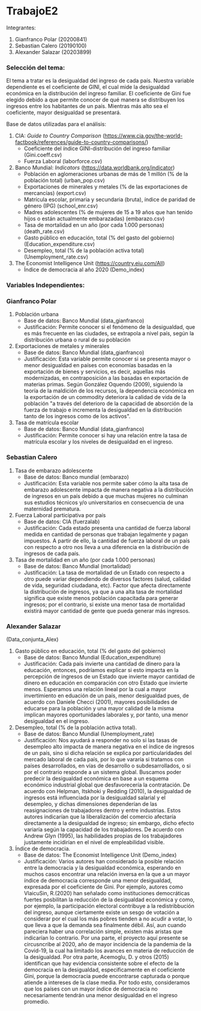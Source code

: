 # TrabajoE2

Integrantes:

1. Gianfranco Polar (20200841)
2. Sebastian Calero (20190100)
3. Alexander Salazar (20203899) 


### Selección del tema:

El tema a tratar es la desigualdad del ingreso de cada país. Nuestra variable dependiente es el coeficiente de GINI, el cual mide la desigualdad económica en la distribución del ingreso familiar.
El coeficiente de Gini fue elegido debido a que permite conocer de qué manera se distribuyen los ingresos entre los habitantes de un país. Mientras más alto sea el
coeficiente, mayor desigualdad se presentará.

Base de datos utilizadas para el análisis: 
1. CIA: *Guide to Country Comparison* (https://www.cia.gov/the-world-factbook/references/guide-to-country-comparisons/)
      - Coeficiente del índice GINI-distribución del ingreso familiar (Gini.coeff.csv)
      - Fuerza Laboral (laborforce.csv)
2. Banco Mundial: *Indicators* (https://data.worldbank.org/indicator)
      - Población en aglomeraciones urbanas de más de 1 millón (% de la población total) (urban_pop.csv)
      - Exportaciones de minerales y metales (% de las exportaciones de mercancías) (export.csv)
      - Matrícula escolar, primaria y secundaria (bruta), índice de paridad de género (IPG) (school_enr.csv)
      - Madres adolescentes (% de mujeres de 15 a 19 años que han tenido hijos o están actualmente embarazadas) (embarazo.csv)
      - Tasa de mortalidad en un año (por cada 1.000 personas) (death_rate.csv)
      - Gasto público en educación, total (% del gasto del gobierno) (Education_expenditure.csv)
      - Desempleo, total (% de la población activa total) (Unemployment_rate.csv)
3. The Economist Intelligence Unit (https://country.eiu.com/All)
      - Índice de democracia al año 2020 (Demo_index)

### Variables Independientes:

### Gianfranco Polar

1. Población urbana
      - Base de datos: Banco Mundial (data_gianfranco)
      - Justificación: Permite conocer si el fenómeno de la desigualdad, que es más frecuente en las ciudades, se extrapola a nivel país, según la distribución urbana o rural de su población
2. Exportaciones de metales y minerales
      - Base de datos: Banco Mundial (data_gianfranco)
      - Justificación: Esta variable permite conocer si se presenta mayor o menor desigualdad en países con economías basadas en la exportación de bienes y servicios, es decir, aquellas más modernizadas, en contraposición a las basadas en exportación de materias primas. Según González Oquendo (2009), siguiendo la teoría de la maldición de los recursos, la dependencia económica en la exportación de un commodity deteriora la calidad de vida de la población "a través del deterioro de la capacidad de absorción de la fuerza de trabajo e incrementa la desigualdad en la distribución tanto de los ingresos como de los activos".
3. Tasa de matrícula escolar
      - Base de datos: Banco Mundial (data_gianfranco)
      - Justificación: Permite conocer si hay una relación entre la tasa de matrícula escolar y los niveles de desigualdad en el ingreso. 

### Sebastian Calero

1. Tasa de embarazo adolescente
      - Base de datos: Banco mundial (embarazo)
      - Justificación: Esta variable nos permite saber cómo la alta tasa de embarazo adolescente impacta de manera negativa a la distribución de ingresos en un país debido a que muchas mujeres no culminan sus estudios técnicos y/o universitarios en consecuencia de una maternidad prematura.
2. Fuerza Laboral participativa por país
      - Base de datos: CIA (fuerzalab)
      - Justificación: Cada estado presenta una cantidad de fuerza laboral medida en cantidad de personas que trabajan legalmente y pagan impuestos. A partir de ello, la cantidad de fuerza laboral de un país con respecto a otro nos lleva a una diferencia en la distribución de ingresos de cada país.
3. Tasa de mortalidad en un año (por cada 1.000 personas)
      - Base de datos: Banco Mundial (mortalidad)
      - Justificación: La tasa de mortalidad de un Estado con respecto a otro puede variar dependiendo de diversos factores (salud, calidad de vida, seguridad ciudadana, etc). Factor que afecta directamente la distribución de ingresos, ya que a una alta tasa de mortalidad significa que existe menos población capacitada para generar ingresos; por el contrario, si existe una menor tasa de mortalidad existirá mayor cantidad de gente que pueda generar más ingresos. 
### Alexander Salazar 

(Data_conjunta_Alex)

1. Gasto público en educación, total (% del gasto del gobierno)
      - Base de datos: Banco Mundial (Education_expenditure)
      - Justificación: Cada país invierte una cantidad de dinero para la educación, entonces, podríamos explicar si esto impacta en la percepción de ingresos de un Estado que invierte mayor cantidad de dinero en educación en comparación con otro Estado que invierte menos. Esperamos una relación lineal por la cual a mayor invertimiento en eduación de un país, menor desigualdad pues, de acuerdo con Daniele Checci (2001), mayores posibilidades de educarse para la población y una mayor calidad de la misma implican mayores oportunidades laborales y, por tanto, una menor desigualdad en el ingreso.
2. Desempleo, total (% de la población activa total). 
      - Base de datos: Banco Mundial (Unemployment_rate)
      - Justificación: Nos ayudará a responder no solo si las tasas de desempleo alto impacta de manera negativa en el índice de ingresos de un país, sino si dicha relación se explica por particularidades del mercado laboral de cada país, por lo que vararía si tratamos con países desarrollados, en vías de desarrollo o subdesarrollados, o si por el contrario responde a un sistema global. Buscamos poder predecir la desigualdad económica en base a un esquema económico industrial global que desfavorecería la contratación. De acuerdo con Helpman, Itskhoki y Redding (2010), la desigualdad de ingresos está influenciada por la desigualdad salarial y el desempleo, y dichas dimensiones dependerían de las reasignaciones de trabajadores dentro y entre industrias. Estos autores indicarían que la liberalización del comercio afectaría directamente a la desigualdad de ingreso; sin embargo, dicho efecto variaría según la capacidad de los trabajadores. De acuerdo con Andrew Glyn (1995), las habilidades propias de los trabajadores justamente incidirían en el nivel de empleabilidad visible.
3. Índice de democracia. 
      - Base de datos: The Economist Intelligence Unit (Demo_index)
      - Justificación: Varios autores han considerado la posible relación entre la democracia y la desigualdad económica, esperando en muchos casos encontrar una relación inversa en la que a un mayor índice de democracia corresponde una menor desigualdad, expresada por el coeficiente de Gini. Por ejemplo, autores como VlaicuSin, R.(2020) han señalado como instituciones democráticas fuertes posbilitan la reducción de la desigualdad económica y como, por ejemplo, la participación electoral contribuye a la redistribbución del ingreso, aunque ciertamente existe un sesgo de votación a considerar por el cual los más pobres tienden a no acudir a votar, lo que lleva a que la demanda sea finalmente débil. Así, aun cuando pareciera haber una correlación simple, existen más aristas que indicarían lo contrario. Por una parte, el proyecto aquí presente se circusncribe al 2020, año de mayor incidencia de la pandemia de la Covid-19, la cual ha limitado los avances en materia de reducción de la desigualdad. Por otra parte, Acemoglu, D. y otros (2015) identifican que hay evidencia consistente sobre el efecto de la democracia en la desigualdad, especificamente en el coeficiente Gini, porque la democracia puede encontrarse capturada o porque atiende a intereses de la clase media. Por todo esto, consideramos que los países con un mayor índice de democracia no necesariamente tendrán una menor desigualdad en el ingreso promedio. 
